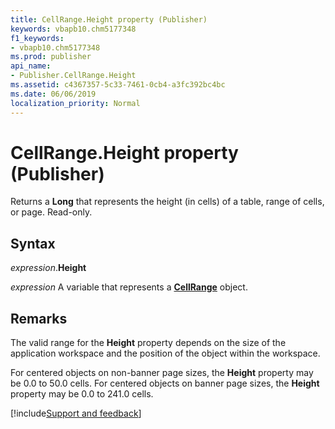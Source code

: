 ```yaml
---
title: CellRange.Height property (Publisher)
keywords: vbapb10.chm5177348
f1_keywords:
- vbapb10.chm5177348
ms.prod: publisher
api_name:
- Publisher.CellRange.Height
ms.assetid: c4367357-5c33-7461-0cb4-a3fc392bc4bc
ms.date: 06/06/2019
localization_priority: Normal
---
```



# CellRange.Height property (Publisher)

Returns a **Long** that represents the height (in cells) of a table, range of cells, or page. Read-only.


## Syntax

_expression_.**Height**

_expression_ A variable that represents a **[CellRange](Publisher.CellRange.md)** object.


## Remarks

The valid range for the **Height** property depends on the size of the application workspace and the position of the object within the workspace. 

For centered objects on non-banner page sizes, the **Height** property may be 0.0 to 50.0 cells. For centered objects on banner page sizes, the **Height** property may be 0.0 to 241.0 cells.

[!include[Support and feedback](~/includes/feedback-boilerplate.md)]